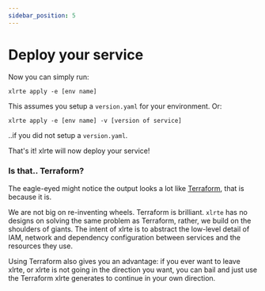 ```yaml
---
sidebar_position: 5
---
```


# Deploy your service

Now you can simply run: 

```
xlrte apply -e [env name]
```

This assumes you setup a `version.yaml` for your environment. 
Or:

```
xlrte apply -e [env name] -v [version of service]
```

..if you did not setup a `version.yaml`.

That's it! xlrte will now deploy your service!

### Is that.. Terraform?
The eagle-eyed might notice the output looks a lot like [Terraform](https://www.terraform.io), that is because it is.

We are not big on re-inventing wheels. Terraform is brilliant. `xlrte` has no designs on solving the same problem as Terraform, rather, we build on the shoulders of giants. The intent of xlrte is to abstract the low-level detail of IAM, network and dependency configuration between services and the resources they use.

Using Terraform also gives you an advantage: if you ever want to leave xlrte, or xlrte is not going in the direction you want, you can bail and just use the Terraform xlrte generates to continue in your own direction.
